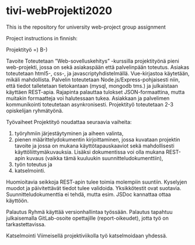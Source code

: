 # tivi-webProjekti2020
This is the repository for university web-project group assignment

Project instructions in finnish:

Projektityö =) B-)

Tavoite
Toteutetaan ”Web-sovelluskehitys” -kurssilla projektityönä pieni web-projekti, jossa on
sekä asiakaspään että palvelinpään toteutus. Asiakas toteutetaan html5-, css-, ja javascriptyhdistelmällä. Vue-kirjastoa käytetään, mikäli mahdollista.
Palvelin toteutetaan Node.js/Express-pohjaisesti niin, että tiedot talletetaan tietokantaan
(mysql, mongodb tms.) ja julkaistaan käyttäen REST-apia. Rajapinta palauttaa tulokset
JSON-formaattina, mutta muitakin formaatteja voi halutessaan tukea. Asiakkaan ja
palvelimen kommunikointi toteutetaan asynkronisesti.
Projektityö toteutetaan 2-3 opiskelijan ryhmätyönä.

Työvaiheet
Projektityö noudattaa seuraavia vaiheita:
1. työryhmiin järjestäytyminen ja aiheen valinta,
2. pienen määrittelydokumentin kirjoittaminen, jossa kuvataan projektin tavoite ja jossa
on mukana käyttötapauskaaviot sekä mahdollisesti käyttöliittymäkuvauksia.
Lisäksi dokumentissa voi olla mukana REST-apin kuvaus (vaikka tämä kuuluukin
suunnitteludokumenttiin),
3. työn toteutus ja
4. katselmointi.

Huomioitavia seikkoja
REST-apin tulee toimia molempiin suuntiin. Kyselyjen muodot ja päivitettävät tiedot tulee
validoida. Yksikkötestit ovat suotavia. Suunnitteludokumenttia ei tehdä, mutta esim. JSDoc
kannattaa ottaa käyttöön.

Palautus
Ryhmä käyttää versionhallintaa työssään. Palautus tapahtuu julkaisemalla GitLab-osoite
opettajille (report-oikeudet), jotta työ on tarkastettavissa.

Katselmointi
Viimeisellä projektiviikolla työ katselmoidaan yhdessä.
